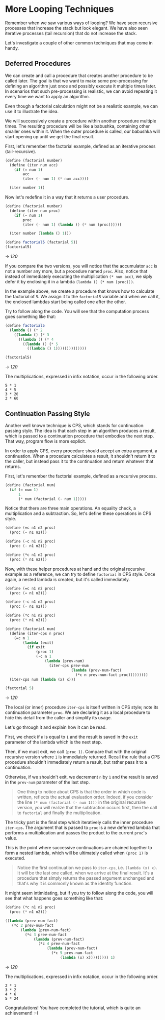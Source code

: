 ﻿# More Looping Techniques
Remember when we saw various ways of looping? We have seen recursive processes that increase the stack but look
elegant. We have also seen iterative processes (tail recursion) that do not increase the stack.

Let's investigate a couple of other common techniques that may come in handy.

## Deferred Procedures
We can create and call a procedure that creates another procedure to be called later. The goal is that we want to
make some pre-processing for defining an algorithm just once and possibly execute it multiple times later.
In scenarios that such pre-processing is realistic, we can avoid repeating it every time we want to apply an
algorithm.

Even though a factorial calculation might not be a realistic example, we can use it to illustrate the idea.

We will successively create a procedure within another procedure multiple times. The resulting procedure will be
like a babushka, containing other smaller ones within it. When the outer procedure is called, our babushka will start opening up until we get the final result.

First, let's remember the factorial example, defined as an iterative process (tail-recursive).

```scheme
(define (factorial number)
  (define (iter num acc)
    (if (= num 1)
        acc
        (iter (- num 1) (* num acc))))

  (iter number 1))
```

Now let's redefine it in a way that it returns a user procedure.

```scheme
(define (factorial number)
  (define (iter num proc)
    (if (= num 1)
        proc
        (iter (- num 1) (lambda () (* num (proc))))))

  (iter number (lambda () 1)))

(define factorial5 (factorial 5))
(factorial5)
```
-> *120*

If you compare the two versions, you will notice that the accumulator `acc` is not a number any more, but a
procedure named `proc`. Also, notice that instead of immediately executing the multiplication `(* num acc)`,
we siply defer it by enclosing it in a lambda `(lambda () (* num (proc)))`.

In the example above, we create a procedure that knows how to calculate the factorial of `5`. We assign it
to the `factorial5` variable and when we call it, the enclosed lambdas start being called one after the other.

Try to follow along the code. You will see that the computation process goes something like that:

```scheme
(define factorial5
  (lambda () (* 2
    ((lambda () (* 3
      ((lambda () (* 4
        ((lambda () (* 5
          ((lambda () 1))))))))))))))

(factorial5)
```
-> *120*

The multiplications, expressed in infix notation, occur in the following order.

```
5 * 1
4 * 5
3 * 20
2 * 60
```

## Continuation Passing Style
Another well known technique is CPS, which stands for continuation passing style.
The idea is that each step in an algorithm produces a result, which is passed to a continuation procedure that
embodies the next step. That way, program flow is more explicit.

In order to apply CPS, every procedure should accept an extra argument, a continuation.
When a procedure calculates a result, it shouldn't return it to the caller, but instead pass it to the continuation
and return whatever that returns.

First, let's remember the factorial example, defined as a recursive process.

```scheme
(define (factorial num)
  (if (= num 1)
      1
      (* num (factorial (- num 1)))))
```

Notice that there are three main operations. An equality check, a multiplication and a subtraction.
So, let's define these operations in CPS style.

```scheme
(define (=c n1 n2 proc)
  (proc (= n1 n2)))

(define (-c n1 n2 proc)
  (proc (- n1 n2)))

(define (*c n1 n2 proc)
  (proc (* n1 n2)))
```

Now, with these helper procedures at hand and the original recursive example as a reference, we can try to define `factorial` in CPS style.
Once again, a nested lambda is created, but it's called immediately.

```scheme
(define (=c n1 n2 proc)
  (proc (= n1 n2)))

(define (-c n1 n2 proc)
  (proc (- n1 n2)))

(define (*c n1 n2 proc)
  (proc (* n1 n2)))

(define (factorial num)
  (define (iter-cps n proc)
    (=c n 1
        (lambda (exit)
          (if exit
              (proc 1)
              (-c n 1
                  (lambda (prev-num)
                    (iter-cps prev-num
                              (lambda (prev-num-fact)
                                (*c n prev-num-fact proc)))))))))
  (iter-cps num (lambda (x) x)))

(factorial 5)
```
-> *120*

The local (or inner) procedure `iter-cps` is itself written in CPS style; note its continuation parameter `proc`.
We are declaring it as a local procedure to hide this detail from the caller and simplify its usage.

Let's go through it and explain how it can be read.

First, we check if `n` is equal to `1` and the result is saved in the `exit` parameter of the lambda which is the next step.

Then, if we must exit, we call `(proc 1)`. Compare that with the original recursive version where `1` is immediately returned.
Recall the rule that a CPS procedure shouldn't immediately return a result, but rather pass it to a continuation.

Otherwise, if we shouldn't exit, we decrement `n` by `1` and the result is saved in the `prev-num` parameter of the last step.

> One thing to notice about CPS is that the order in which code is written, reflects the actual evaluation order.
Indeed, if you consider the line `(* num (factorial (- num 1)))` in the original recursive version, you will realize that the
subtraction occurs first, then the call to `factorial` and finally the multiplication.

The tricky part is the final step which iteratively calls the inner procedure `iter-cps`. The argument that is passed
to `proc` is a new deferred lambda that performs a multiplication and passes the product to the current `proc`'s value.

This is the point where successive continuations are chained together to form a nested lambda, which will be ultimately
called when `(proc 1)` is executed.

> Notice the first continuation we pass to `iter-cps`, i.e. `(lambda (x) x)`. It will be the last one called, when we arrive
at the final result. It's a procedure that simply returns the passed argument unchanged and that's why it is commonly known
as the identity function.

It might seem intimidating, but if you try to follow along the code, you will see that what happens goes something like that:

```scheme
(define (*c n1 n2 proc)
  (proc (* n1 n2)))

((lambda (prev-num-fact) 
   (*c 2 prev-num-fact
       (lambda (prev-num-fact) 
         (*c 3 prev-num-fact
             (lambda (prev-num-fact) 
               (*c 4 prev-num-fact
                   (lambda (prev-num-fact)
                     (*c 5 prev-num-fact
                         (lambda (x) x))))))))) 1)
```
-> *120*

The multiplications, expressed in infix notation, occur in the following order.

```
2 * 1
3 * 2
4 * 6
5 * 24
```

Congratulations! You have completed the tutorial, which is quite an achievement! :-)
